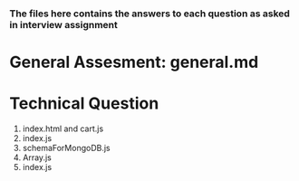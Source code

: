 ### The files here contains the answers to each question as asked in interview assignment
# General Assesment: general.md
# Technical Question
 1) index.html and cart.js
 2) index.js
 3) schemaForMongoDB.js
 4) Array.js
 5) index.js